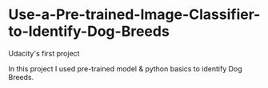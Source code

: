 # Use-a-Pre-trained-Image-Classifier-to-Identify-Dog-Breeds
Udacity's first project

In this project I used pre-trained model & python basics to identify Dog Breeds.
